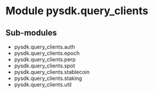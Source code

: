 Module pysdk.query_clients
==========================

Sub-modules
-----------
* pysdk.query_clients.auth
* pysdk.query_clients.epoch
* pysdk.query_clients.perp
* pysdk.query_clients.spot
* pysdk.query_clients.stablecoin
* pysdk.query_clients.staking
* pysdk.query_clients.util

